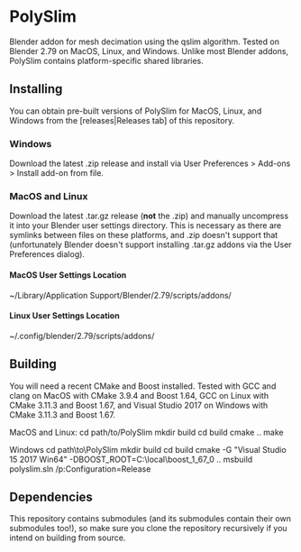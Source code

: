# PolySlim
Blender addon for mesh decimation using the qslim algorithm. Tested on Blender 2.79 on MacOS, Linux, and Windows. Unlike most Blender addons, PolySlim contains platform-specific shared libraries.

## Installing

You can obtain pre-built versions of PolySlim for MacOS, Linux, and Windows from the [releases|Releases tab] of this repository.

### Windows

Download the latest .zip release and install via User Preferences > Add-ons > Install add-on from file.

### MacOS and Linux

Download the latest .tar.gz release (**not** the .zip) and manually uncompress it into your Blender user settings directory. This is necessary as there are symlinks between files on these platforms, and .zip doesn't support that (unfortunately Blender doesn't support installing .tar.gz addons via the User Preferences dialog).

#### MacOS User Settings Location

~/Library/Application Support/Blender/2.79/scripts/addons/

#### Linux User Settings Location

~/.config/blender/2.79/scripts/addons/

## Building

You will need a recent CMake and Boost installed. Tested with GCC and clang on MacOS with CMake 3.9.4 and Boost 1.64, GCC on Linux with CMake 3.11.3 and Boost 1.67, and Visual Studio 2017 on Windows with CMake 3.11.3 and Boost 1.67.

MacOS and Linux:
  cd path/to/PolySlim
  mkdir build
  cd build
  cmake ..
  make

Windows
  cd path\to\PolySlim
  mkdir build
  cd build
  cmake -G "Visual Studio 15 2017 Win64" -DBOOST_ROOT=C:\local\boost_1_67_0 ..
  msbuild polyslim.sln /p:Configuration=Release

## Dependencies

This repository contains submodules (and its submodules contain their own submodules too!), so make sure you clone the repository recursively if you intend on building from source.

